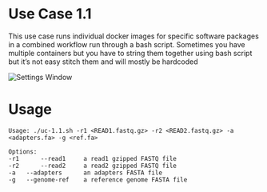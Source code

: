 # Use Case 1.1

This use case runs individual docker images for specific software packages in a combined workflow run through a bash script. Sometimes you have multiple containers but you have to string them together using bash script but it’s not easy stitch them and will mostly be hardcoded

![Settings Window](https://github.com/NCBI-Hackathons/ContainerInception/tree/master/use_case_1.1/docker_workflow_1.1.png)

# Usage
```
Usage: ./uc-1.1.sh -r1 <READ1.fastq.gz> -r2 <READ2.fastq.gz> -a <adapters.fa> -g <ref.fa>

Options:
-r1      --read1     a read1 gzipped FASTQ file
-r2      --read2     a read2 gzipped FASTQ file
-a   --adapters      an adapters FASTA file
-g   --genome-ref    a reference genome FASTA file
```
